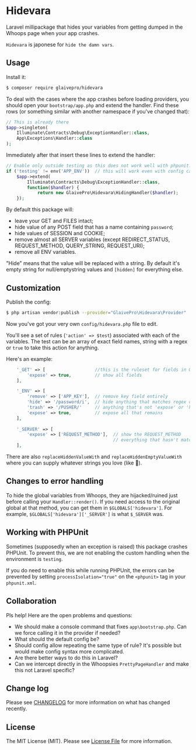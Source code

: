 # Hidevara

Laravel millipackage that hides your variables from getting dumped in the Whoops page when your app crashes.

`Hidevara` is japonese for `hide the damn vars`.

## Usage

Install it:

``` bash
$ composer require glaivepro/hidevara
```

To deal with the cases where the app crashes before loading providers, you should open your `bootstrap/app.php` and extend the handler. Find these rows (or something similar with another namespace if you've changed that):
```php
// This is already there
$app->singleton(
    Illuminate\Contracts\Debug\ExceptionHandler::class,
    App\Exceptions\Handler::class
);
```

Immediately after that insert these lines to extend the handler:
```php
// Enable only outside testing as this does not work well with phpunit... see below
if ('testing' != env('APP_ENV'))  // this will work even with config caching
	$app->extend(
		Illuminate\Contracts\Debug\ExceptionHandler::class,
		function($handler) {
			return new GlaivePro\Hidevara\HidingHandler($handler);
	});
```

By default this package will:

- leave your GET and FILES intact;
- hide value of any POST field that has a name containing `password`;
- hide values of SESSION and COOKIE;
- remove almost all SERVER variables (except REDIRECT_STATUS, REQUEST_METHOD, QUERY_STRING, REQUEST_URI);
- remove all ENV variables.

"Hide" means that the value will be replaced with a string. By default it's empty string for null/emptystring values and `[hidden]` for everything else.

## Customization

Publish the config:

``` bash
$ php artisan vendor:publish --provider="GlaivePro\Hidevara\Provider"
```

Now you've got your very own `config/hidevara.php` file to edit. 

You'll see a set of rules (`'action' => $test`) associated with each of the variables. The test can be an array of exact field names, string with a regex or `true` to take this action for anything.

Here's an example:

```php
	'_GET' => [                   //this is the ruleset for fields in GET
		'expose' => true,         // show all fields
	],

	'_ENV' => [
		'remove' => ['APP_KEY'],  // remove key field entirely
		'hide' => '/password/i',  // hide anything that matches regex contains password
		'trash' => '/PUSHER/'     // anything that's not 'expose' or 'hide' will remove matched fields
		'expose' => true,         // expose all that remains
	],
	
	'_SERVER' => [
		'expose' => ['REQUEST_METHOD'],  // show the REQUEST_METHOD
		                                 // everything that hasn't matched a rule will be removed
	],
```

There are also `replaceHiddenValueWith` and `replaceHiddenEmptyValueWith` where you can supply whatever strings you love (like 🍑).

## Changes to error handling

To hide the global variables from Whoops, they are hijacked/ruined just before calling your `Handler::render()`. If you need access to the original global at that method, you can get them in `$GLOBALS['hidevara']`. For example, `$GLOBALS['hidevara']['_SERVER']` is what `$_SERVER` was.

## Working with PHPUnit

Sometimes (supposedly when an exception is raised) this package crashes PHPUnit. To prevent this, we are not enabling the custom handling when the environment is `testing`.

If you do need to enable this while running PHPUnit, the errors can be prevented by setting `processIsolation="true"` on the `<phpunit>` tag in your `phpunit.xml`.

## Collaboration

Pls help! Here are the open problems and questions:

- We should make a console command that fixes `app\bootstrap.php`. Can we force calling it in the provider if needed?
- What should the default config be?
- Should config allow repeating the same type of rule? It's possible but would make config syntax more complicated.
- Are there better ways to do this in Laravel? 
- Can we intercept directly in the Whoopsies `PrettyPageHandler` and make this not Laravel specific?

## Change log

Please see [CHANGELOG](CHANGELOG.md) for more information on what has changed recently.

## License

The MIT License (MIT). Please see [License File](LICENSE.md) for more information.

[link-packagist]: https://packagist.org/packages/GlaivePro/Ajaxable
[link-author]: https://github.com/tontonsb
[link-contributors]: ../../contributors
